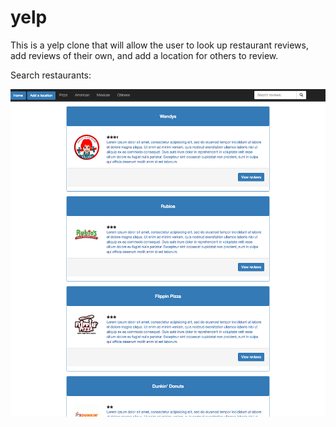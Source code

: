# yelp

This is a yelp clone that will allow the user to look up restaurant reviews, add reviews of their own, and add a location for others to review.

Search restaurants:

![Alt text](/yelp-site.png?raw=true "Chess game layout")
